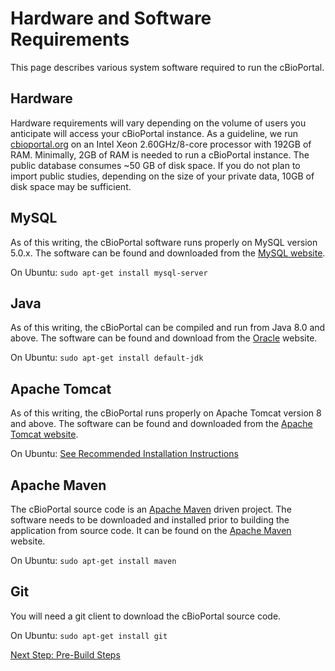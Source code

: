 # Hardware and Software Requirements

This page describes various system software required to run the cBioPortal.

## Hardware

Hardware requirements will vary depending on the volume of users you anticipate will access your cBioPortal instance.  As a guideline, we run [cbioportal.org](http://www.cbioportal.org) on an Intel Xeon 2.60GHz/8-core processor with 192GB of RAM. Minimally, 2GB of RAM is needed to run a cBioPortal instance. The public database consumes ~50 GB of disk space. If you do not plan to import public studies, depending on the size of your private data, 10GB of disk space may be sufficient.

## MySQL

As of this writing, the cBioPortal software runs properly on MySQL version 5.0.x.  The software can be found and downloaded from the [MySQL website](http://www.mysql.com/).

On Ubuntu:  ```sudo apt-get install mysql-server```

## Java

As of this writing, the cBioPortal can be compiled and run from Java 8.0 and above.  The software can be found and download from the [Oracle](http://www.oracle.com/us/technologies/java/overview/index.html) website.

On Ubuntu:  ```sudo apt-get install default-jdk```

## Apache Tomcat

As of this writing, the cBioPortal runs properly on Apache Tomcat version 8 and above.  The software can be found and downloaded from the [Apache Tomcat website](http://tomcat.apache.org).

On Ubuntu:  [See Recommended Installation Instructions](https://www.digitalocean.com/community/tutorials/how-to-install-apache-tomcat-8-on-ubuntu-14-04)

## Apache Maven

The cBioPortal source code is an [Apache Maven](https://maven.apache.org/) driven project.  The software needs to be downloaded and installed prior to building the application from source code.  It can be found on the [Apache Maven](https://maven.apache.org/download.cgi) website.

On Ubuntu:  ```sudo apt-get install maven```

## Git

You will need a git client to download the cBioPortal source code.

On Ubuntu:  ```sudo apt-get install git```

[Next Step: Pre-Build Steps](Pre-Build-Steps.md)

